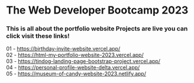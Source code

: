 # The Web Developer Bootcamp 2023 <br>

### This is all about the portfolio website Projects are live you can click visit these links! <br>

01 - https://birthday-invite-website.vercel.app/ <br>
02 - https://html-my-portfolio-website-2023.vercel.app/ <br>
03 - https://tindog-landing-page-bootstrap-project.vercel.app/ <br>
04 - https://personal-profile-website-delta.vercel.app/ <br>
05 - https://museum-of-candy-website-2023.netlify.app/ <br>
